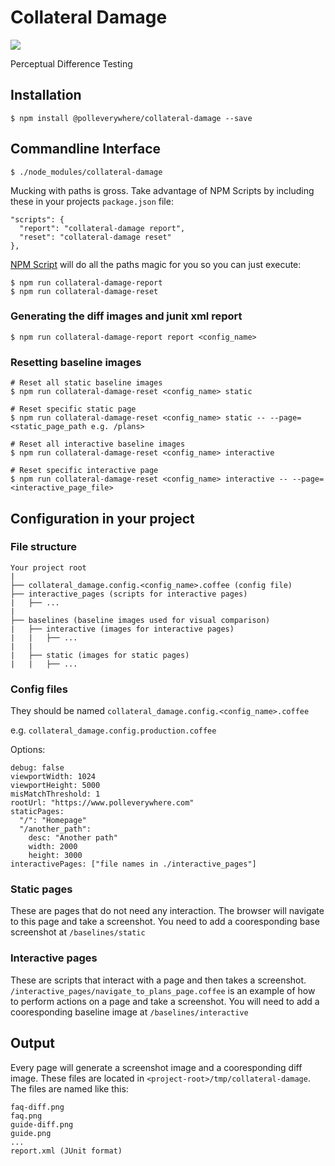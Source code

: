 # Collateral Damage

![](http://cdn.dstv.com/mms.dstv.com/content/images/dstv/201011/lg/bom_collateral_damage.jpg)

Perceptual Difference Testing

## Installation

    $ npm install @polleverywhere/collateral-damage --save

## Commandline Interface

    $ ./node_modules/collateral-damage

Mucking with paths is gross. Take advantage of NPM Scripts by including these in your projects `package.json` file:

    "scripts": {
      "report": "collateral-damage report",
      "reset": "collateral-damage reset"
    },

[NPM Script](https://docs.npmjs.com/misc/scripts) will do all the paths magic for you so you can just execute:

    $ npm run collateral-damage-report
    $ npm run collateral-damage-reset

### Generating the diff images and junit xml report
    
    $ npm run collateral-damage-report report <config_name>

### Resetting baseline images

    # Reset all static baseline images
    $ npm run collateral-damage-reset <config_name> static

    # Reset specific static page
    $ npm run collateral-damage-reset <config_name> static -- --page=<static_page_path e.g. /plans>
    
    # Reset all interactive baseline images
    $ npm run collateral-damage-reset <config_name> interactive

    # Reset specific interactive page    
    $ npm run collateral-damage-reset <config_name> interactive -- --page=<interactive_page_file>

## Configuration in your project

### File structure
    
    Your project root
    |
    ├── collateral_damage.config.<config_name>.coffee (config file)
    ├── interactive_pages (scripts for interactive pages)
    |   ├── ...
    |
    ├── baselines (baseline images used for visual comparison)
    |   ├── interactive (images for interactive pages)
    |   |   ├── ...
    |   |
    |   ├── static (images for static pages)
    |   |   ├── ...

### Config files

They should be named `collateral_damage.config.<config_name>.coffee`

e.g. `collateral_damage.config.production.coffee`

Options:

    debug: false
    viewportWidth: 1024
    viewportHeight: 5000
    misMatchThreshold: 1
    rootUrl: "https://www.polleverywhere.com"
    staticPages:
      "/": "Homepage"
      "/another_path": 
        desc: "Another path"
        width: 2000
        height: 3000
    interactivePages: ["file names in ./interactive_pages"]


### Static pages

These are pages that do not need any interaction. The browser will navigate to this page and take a screenshot. You need to add a cooresponding base screenshot at `/baselines/static`

### Interactive pages

These are scripts that interact with a page and then takes a screenshot. `/interactive_pages/navigate_to_plans_page.coffee` is an example of how to perform actions on a page and take a screenshot. You will need to add a cooresponding baseline image at `/baselines/interactive`

## Output

Every page will generate a screenshot image and a cooresponding diff image. These files are located in `<project-root>/tmp/collateral-damage`. The files are named like this:

    faq-diff.png
    faq.png
    guide-diff.png
    guide.png
    ...
    report.xml (JUnit format)

